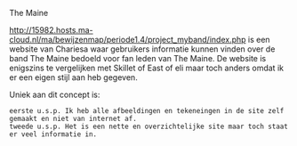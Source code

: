 The Maine

http://15982.hosts.ma-cloud.nl/ma/bewijzenmap/periode1.4/project_myband/index.php is een website van Chariesa
waar gebruikers informatie kunnen vinden over de band The Maine bedoeld voor fan leden van The Maine.
De website is enigszins te vergelijken met Skillet of East of eli maar toch anders omdat ik er een eigen stijl aan heb gegeven.

Uniek aan dit concept is:

    eerste u.s.p. Ik heb alle afbeeldingen en tekeneingen in de site zelf gemaakt en niet van internet af.
    tweede u.s.p. Het is een nette en overzichtelijke site maar toch staat er veel informatie in.

